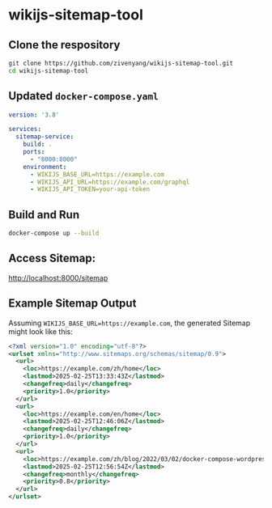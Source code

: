 # wikijs-sitemap-tool

## Clone the respository
```bash
git clone https://github.com/zivenyang/wikijs-sitemap-tool.git
cd wikijs-sitemap-tool
```

## Updated `docker-compose.yaml`

```yaml
version: '3.8'

services:
  sitemap-service:
    build: .
    ports:
      - "8000:8000"
    environment:
      - WIKIJS_BASE_URL=https://example.com
      - WIKIJS_API_URL=https://example.com/graphql
      - WIKIJS_API_TOKEN=your-api-token
```

## Build and Run

```bash
docker-compose up --build
```

## Access Sitemap:

[http://localhost:8000/sitemap](http://localhost:8000/sitemap)


## Example Sitemap Output

Assuming `WIKIJS_BASE_URL=https://example.com`, the generated Sitemap might look like this:
```xml
<?xml version="1.0" encoding="utf-8"?>
<urlset xmlns="http://www.sitemaps.org/schemas/sitemap/0.9">
  <url>
    <loc>https://example.com/zh/home</loc>
    <lastmod>2025-02-25T13:33:43Z</lastmod>
    <changefreq>daily</changefreq>
    <priority>1.0</priority>
  </url>
  <url>
    <loc>https://example.com/en/home</loc>
    <lastmod>2025-02-25T12:46:06Z</lastmod>
    <changefreq>daily</changefreq>
    <priority>1.0</priority>
  </url>
  <url>
    <loc>https://example.com/zh/blog/2022/03/02/docker-compose-wordpress</loc>
    <lastmod>2025-02-25T12:56:54Z</lastmod>
    <changefreq>monthly</changefreq>
    <priority>0.8</priority>
  </url>
</urlset>
```
